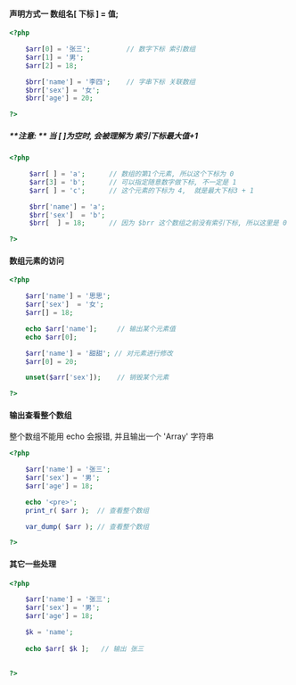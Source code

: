 #### 声明方式一        数组名\[ 下标 \] = 值;

```php
<?php

    $arr[0] = '张三';         // 数字下标 索引数组
    $arr[1] = '男';
    $arr[2] = 18;

    $brr['name'] = '李四';    // 字串下标 关联数组
    $brr['sex'] = '女';
    $brr['age'] = 20;

?>
```

##### **注意:  ** 当 \[  \]为空时, 会被理解为 索引下标最大值+1

```php
<?php

     $arr[ ] = 'a';      // 数组的第1个元素, 所以这个下标为 0
     $arr[3] = 'b';      // 可以指定随意数字做下标, 不一定是 1
     $arr[ ] = 'c';      // 这个元素的下标为 4,  就是最大下标3 + 1

     $brr['name'] = 'a';
     $brr['sex']  = 'b';
     $brr[  ] = 18;      // 因为 $brr 这个数组之前没有索引下标, 所以这里是 0 

?>
```

#### 数组元素的访问

```php
<?php

    $arr['name'] = '思思';
    $arr['sex']  = '女';
    $arr[] = 18;

    echo $arr['name'];     // 输出某个元素值
    echo $arr[0];       

    $arr['name'] = '甜甜'; // 对元素进行修改
    $arr[0] = 20;

    unset($arr['sex']);    // 销毁某个元素

?>
```

#### 输出查看整个数组

整个数组不能用 echo 会报错, 并且输出一个 'Array' 字符串

```php
<?php

    $arr['name'] = '张三';
    $arr['sex'] = '男';
    $arr['age'] = 18;

    echo '<pre>';
    print_r( $arr );  // 查看整个数组

    var_dump( $arr ); // 查看整个数组

?>
```

#### 其它一些处理

```php
<?php

    $arr['name'] = '张三';
    $arr['sex'] = '男';
    $arr['age'] = 18;

    $k = 'name';
    
    echo $arr[ $k ];   // 输出 张三
    

?>
```



